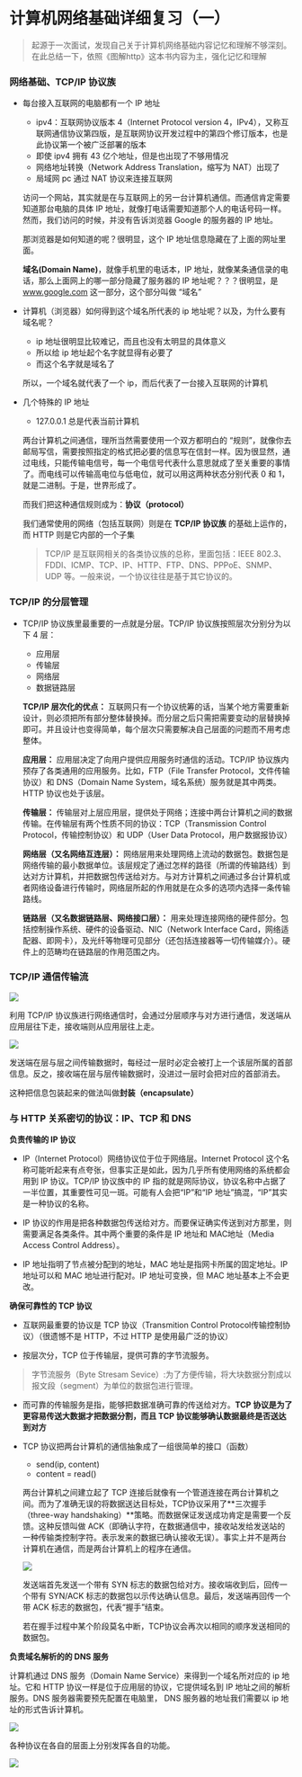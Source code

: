 # 计算机网络基础详细复习（一）


> 起源于一次面试，发现自己关于计算机网络基础内容记忆和理解不够深刻。在此总结一下，依照《图解http》这本书内容为主，强化记忆和理解

### 网络基础、TCP/IP 协议族

* 每台接入互联网的电脑都有一个 IP 地址
  - ipv4：互联网协议版本 4（Internet Protocol version 4，IPv4），又称互联网通信协议第四版，是互联网协议开发过程中的第四个修订版本，也是此协议第一个被广泛部署的版本
  - 即使 ipv4 拥有 43 亿个地址，但是也出现了不够用情况
  - 网络地址转换（Network Address Translation，缩写为 NAT）出现了
  - 局域网 pc 通过 NAT 协议来连接互联网

  访问一个网站，其实就是在与互联网上的另一台计算机通信。而通信肯定需要知道那台电脑的具体 IP 地址，就像打电话需要知道那个人的电话号码一样。然而，我们访问的时候，并没有告诉浏览器 Google 的服务器的 IP 地址。

  那浏览器是如何知道的呢？很明显，这个 IP 地址信息隐藏在了上面的网址里面。

  **域名(Domain Name)**，就像手机里的电话本，IP 地址，就像某条通信录的电话，那么上面网上的哪一部分隐藏了服务器的 IP 地址呢？？？很明显，是 www.google.com 这一部分，这个部分叫做 “域名”


* 计算机（浏览器）如何得到这个域名所代表的 ip 地址呢？以及，为什么要有域名呢？
  - ip 地址很明显比较难记，而且也没有太明显的具体意义
  - 所以给 ip 地址起个名字就显得有必要了
  - 而这个名字就是域名了

  所以，一个域名就代表了一个 ip，而后代表了一台接入互联网的计算机

* 几个特殊的 IP 地址
  - 127.0.0.1 总是代表当前计算机

  两台计算机之间通信，理所当然需要使用一个双方都明白的 “规则”，就像你去邮局写信，需要按照指定的格式把必要的信息写在信封一样。因为很显然，通过电线，只能传输电信号，每一个电信号代表什么意思就成了至关重要的事情了。而电线可以传输高电位与低电位，就可以用这两种状态分别代表 0 和 1，就是二进制。于是，世界形成了。

  而我们把这种通信规则成为：**协议（protocol）**

  我们通常使用的网络（包括互联网）则是在 **TCP/IP 协议族** 的基础上运作的，而 HTTP 则是它内部的一个子集

  > TCP/IP 是互联网相关的各类协议族的总称，里面包括：IEEE 802.3、FDDI、ICMP、TCP、IP、HTTP、FTP、DNS、PPPoE、SNMP、UDP 等。一般来说，一个协议往往是基于其它协议的。

### TCP/IP 的分层管理

* TCP/IP 协议族里最重要的一点就是分层。TCP/IP 协议族按照层次分别分为以下 4 层：
  - 应用层
  - 传输层
  - 网络层
  - 数据链路层

  **TCP/IP 层次化的优点：**
  互联网只有一个协议统筹的话，当某个地方需要重新设计，则必须把所有部分整体替换掉。而分层之后只需把需要变动的层替换掉即可。并且设计也变得简单，每个层次只需要解决自己层面的问题而不用考虑整体。

  **应用层：**
  应用层决定了向用户提供应用服务时通信的活动。TCP/IP 协议族内预存了各类通用的应用服务。比如，FTP（File Transfer Protocol，文件传输协议）和 DNS（Domain Name System，域名系统）服务就是其中两类。HTTP 协议也处于该层。

  **传输层：**
  传输层对上层应用层，提供处于网络；连接中两台计算机之间的数据传输。在传输层有两个性质不同的协议：TCP（Transmission Control Protocol，传输控制协议）和 UDP（User Data Protocol，用户数据报协议）

  **网络层（又名网络互连层）：**
  网络层用来处理网络上流动的数据包。数据包是网络传输的最小数据单位。该层规定了通过怎样的路径（所谓的传输路线）到达对方计算机，并把数据包传送给对方。与对方计算机之间通过多台计算机或者网络设备进行传输时，网络层所起的作用就是在众多的选项内选择一条传输路线。

  **链路层（又名数据链路层、网络接口层）：**
  用来处理连接网络的硬件部分。包括控制操作系统、硬件的设备驱动、NIC（Network Interface Card，网络适配器、即网卡），及光纤等物理可见部分（还包括连接器等一切传输媒介）。硬件上的范畴均在链路层的作用范围之内。

### TCP/IP 通信传输流
 
![](tcpip01.jpg)

利用 TCP/IP 协议族进行网络通信时，会通过分层顺序与对方进行通信，发送端从应用层往下走，接收端则从应用层往上走。

![](tcpip02.jpg)

发送端在层与层之间传输数据时，每经过一层时必定会被打上一个该层所属的首部信息。反之，接收端在层与层传输数据时，没进过一层时会把对应的首部消去。

这种把信息包装起来的做法叫做**封装（encapsulate）**


### 与 HTTP 关系密切的协议：IP、TCP 和 DNS

**负责传输的 IP 协议**

* IP（Internet Protocol）网络协议位于位于网络层。Internet Protocol 这个名称可能听起来有点夸张，但事实正是如此，因为几乎所有使用网络的系统都会用到 IP 协议。TCP/IP 协议族中的 IP 指的就是网际协议，协议名称中占据了一半位置，其重要性可见一斑。可能有人会把“IP”和“IP 地址”搞混，“IP”其实是一种协议的名称。

* IP 协议的作用是把各种数据包传送给对方。而要保证确实传送到对方那里，则需要满足各类条件。其中两个重要的条件是 IP 地址和 MAC地址（Media Access Control Address）。

* IP 地址指明了节点被分配到的地址，MAC 地址是指网卡所属的固定地址。IP 地址可以和 MAC 地址进行配对。IP 地址可变换，但 MAC 地址基本上不会更改。

**确保可靠性的 TCP 协议**

* 互联网最重要的协议是 TCP 协议（Transmition Control Protocol传输控制协议）（很遗憾不是 HTTP，不过 HTTP 是使用最广泛的协议）

* 按层次分，TCP 位于传输层，提供可靠的字节流服务。

> 字节流服务（Byte Stresam Sevice）:为了方便传输，将大块数据分割成以报文段（segment）为单位的数据包进行管理。

* 而可靠的传输服务是指，能够把数据准确可靠的传送给对方。**TCP 协议是为了更容易传送大数据才把数据分割，而且 TCP 协议能够确认数据最终是否送达到对方**

* TCP 协议把两台计算机的通信抽象成了一组很简单的接口（函数）
  * send(ip, content)
  * content = read()

  两台计算机之间建立起了 TCP 连接后就像有一个管道连接在两台计算机之间。而为了准确无误的将数据送达目标处，TCP协议采用了**三次握手（three-way handshaking）**策略。而数据保证发送成功肯定是需要一个反馈。这种反馈叫做 ACK（即确认字符，在数据通信中，接收站发给发送站的一种传输类控制字符。表示发来的数据已确认接收无误）。事实上并不是两台计算机在通信，而是两台计算机上的程序在通信。

  ![](three-way-handshaking.jpg)

  发送端首先发送一个带有 SYN 标志的数据包给对方。接收端收到后，回传一个带有 SYN/ACK 标志的数据包以示传达确认信息。最后，发送端再回传一个带 ACK 标志的数据包，代表“握手”结束。

  若在握手过程中某个阶段莫名中断，TCP协议会再次以相同的顺序发送相同的数据包。 

**负责域名解析的的 DNS 服务**

  计算机通过 DNS 服务（Domain Name Service）来得到一个域名所对应的 ip 地址。它和 HTTP 协议一样是位于应用层的协议，它提供域名到 IP 地址之间的解析服务。DNS 服务器需要预先配置在电脑里， DNS 服务器的地址我们需要以 ip 地址的形式告诉计算机。

  ![](dns01.jpg)

各种协议在各自的层面上分别发挥各自的功能。

![](tcpip03.jpg)